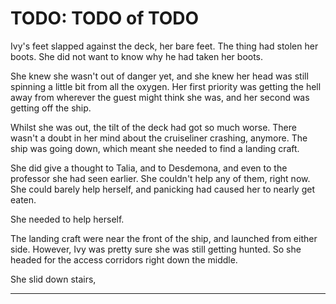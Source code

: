 # TODO: TODO of TODO

Ivy's feet slapped against the deck, her bare feet. The thing had stolen her boots. She did not want to know why he had taken her boots.

She knew she wasn't out of danger yet, and she knew her head was still spinning a little bit from all the oxygen. Her first priority was getting the hell away from wherever the guest might think she was, and her second was getting off the ship.

Whilst she was out, the tilt of the deck had got so much worse. There wasn't a doubt in her mind about the cruiseliner crashing, anymore. The ship was going down, which meant she needed to find a landing craft.

She did give a thought to Talia, and to Desdemona, and even to the professor she had seen earlier. She couldn't help any of them, right now. She could barely help herself, and panicking had caused her to nearly get eaten.

She needed to help herself.

The landing craft were near the front of the ship, and launched from either side. However, Ivy was pretty sure she was still getting hunted. So she headed for the access corridors right down the middle.

She slid down stairs, 

[//]: # (TODO - The guest trying to kill Ivy gets released, because ship crashing...)
[//]: # (TODO - About 300 lines per chapter)

[//]: # (TODO - Professor needed help?)
[//]: # (TODO - Talia ran from frog?)
[//]: # (TODO - Desdemona was kidnapped)
[//]: # (TODO - Sudais has started to crash the ship.)
[//]: # (TODO - Ivy was feeling sick)
[//]: # (TODO - Mr. No was killed trying to save Desdemona, at Ivy's request)

[//]: # (TODO - Ivy to do something with professor guest?)
[//]: # (TODO - Insert "maximum effort" reference somewhere)

[//]: # (TODO)
[//]: # (Ivy has three hearts)
[//]: # (Ivy has roots in her feet)
[//]: # (No caught angry guest.)

[//]: # (TODO - About 300 lines per chapter)
[//]: # (TODO - 13 chapters, to represent Ivy's luck)
[//]: # (TODO - Ivy's rescuer is not a person. He's an animated piece of leather. No real self-determination. Should he grow?)
[//]: # (Rescuer's name is No.)
[//]: # (The cruise company is Duffle & Hurley - both sea names)
[//]: # (The commander's name is Amir - "Commander commander")
[//]: # (TODO - The AI the uppers get, also pilots the ship. Ivy has an influence on her.)
[//]: # (TODO - After surviving crash, Desdemona unworried, because her people will come looking for them.)

[//]: # (Talia Bovina-grego)
[//]: # (Bovine alien)
[//]: # (Actress, known for role "the Enchantress")

[//]: # (Desdemona Kralicata)
[//]: # (Demon-like alien)
[//]: # (Princess in hiding)
[//]: # (Lives on Venus - call planet Infero - meaning hell)

---

[//]: # (The Tumultuous Tours of Ivy Green)
[//]: # (TODO - Accident prone, green-skinned plant-based alien, joins a intergalactic tour agency to get to explore things)
